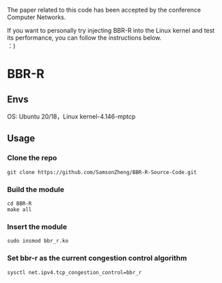 The paper related to this code has been accepted by the conference Computer Networks.  

If you want to personally try injecting BBR-R into the Linux kernel and test its performance, you can follow the instructions below.  
：)

# BBR-R
## Envs
OS: Ubuntu 20/18，Linux kernel-4.146-mptcp

## Usage

### Clone the repo
```
git clone https://github.com/SamsonZheng/BBR-R-Source-Code.git
```

### Build the module
```
cd BBR-R
make all
```

### Insert the module
```
sudo insmod bbr_r.ko
```

### Set bbr-r as the current congestion control algorithm
```
sysctl net.ipv4.tcp_congestion_control=bbr_r
```
